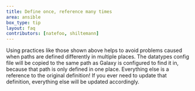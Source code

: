 ```yaml
---
title: Define once, reference many times
area: ansible
box_type: tip
layout: faq
contributors: [natefoo, shiltemann]
---
```


Using practices like those shown above helps to avoid problems caused when paths are defined differently in multiple places. The datatypes config file will be copied to the same path as Galaxy is configured to find it in, because that path is only defined in one place. Everything else is a reference to the original definition! If you ever need to update that definition, everything else will be updated accordingly.
